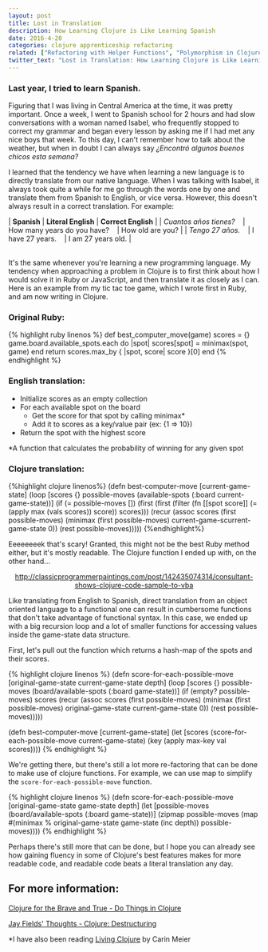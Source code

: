 ```yaml
---
layout: post
title: Lost in Translation
description: How Learning Clojure is Like Learning Spanish
date: 2016-4-20
categories: clojure apprenticeship refactoring
related: ["Refactoring with Helper Functions", "Polymorphism in Clojure", "Multi-Arity Functions in Clojure"]
twitter_text: "Lost in Translation: How Learning Clojure is Like Learning Spanish"
---
```


### Last year, I tried to learn Spanish.

Figuring that I was living in Central America at the time, it was pretty important. Once a week, I went to Spanish school for 2 hours and had slow conversations with a woman named Isabel, who frequently stopped to correct my grammar and began every lesson by asking me if I had met any nice boys that week. To this day, I can't remember how to talk about the weather, but when in doubt I can always say *¿Encontró algunos buenos chicos esta semana?*

I learned that the tendency we have when learning a new language is to directly translate from our native language. When I was talking with Isabel, it always took quite a while for me go through the words one by one and translate them from Spanish to English, or vice versa. However, this doesn't always result in a correct translation. For example:

| **Spanish** | **Literal English** | **Correct English** |
| *Cuantos años tienes?*&nbsp;&nbsp;&nbsp; | How many years do you have?&nbsp;&nbsp;&nbsp; | How old are you? |
| *Tengo 27 años.*&nbsp;&nbsp;&nbsp; | I have 27 years.&nbsp;&nbsp;&nbsp; | I am 27 years old. |

<br>
It's the same whenever you're learning a new programming language. My tendency when approaching a problem in Clojure is to first think about how I would solve it in Ruby or JavaScript, and then translate it as closely as I can. Here is an example from my tic tac toe game, which I wrote first in Ruby, and am now writing in Clojure.

### Original Ruby:

{% highlight ruby linenos %}
def best_computer_move(game)
   scores = {}
   game.board.available_spots.each do |spot|
     scores[spot] = minimax(spot, game)
   end
   return scores.max_by { |spot, score| score }[0]
 end
{% endhighlight %}

### English translation:

+ Initialize scores as an empty collection
+ For each available spot on the board
  + Get the score for that spot by calling minimax\*
  + Add it to scores as a key/value pair (ex: {1 => 10})
+ Return the spot with the highest score

\*A function that calculates the probability of winning for any given spot

### Clojure translation:

{%highlight clojure linenos%}
(defn best-computer-move [current-game-state]
  (loop [scores         {}
         possible-moves (available-spots (:board current-game-state))]
    (if (= possible-moves [])
      (first (first (filter (fn [[spot score]] (= (apply max (vals scores)) score)) scores)))
      (recur
        (assoc scores (first possible-moves) (minimax (first possible-moves) current-game-scurrent-game-state 0))
        (rest possible-moves)))))
{%endhighlight%}

Eeeeeeeek that's scary! Granted, this might not be the best Ruby method either, but it's mostly readable. The Clojure function I ended up with, on the other hand...

 <center><div class="tumblr-post" data-href="https://embed.tumblr.com/embed/post/9NYQOutKOEXi4aopdzCr9A/142435074314" data-did="1b8db516dbc03e945c86e5fcf6637ad9d5a8016c"><a href="http://classicprogrammerpaintings.com/post/142435074314/consultant-shows-clojure-code-sample-to-vba">http://classicprogrammerpaintings.com/post/142435074314/consultant-shows-clojure-code-sample-to-vba</a></div>  <script async src="https://secure.assets.tumblr.com/post.js"></script></center>

Like translating from English to Spanish, direct translation from an object oriented language to a functional one can result in cumbersome functions that don't take advantage of functional syntax. In this case, we ended up with a big recursion loop and a lot of smaller functions for accessing values inside the game-state data structure.

First, let's pull out the function which returns a hash-map of the spots and their scores.  

{% highlight clojure linenos %}
(defn score-for-each-possible-move [original-game-state current-game-state depth]
  (loop [scores {}
         possible-moves (board/available-spots (:board game-state))]
    (if (empty? possible-moves)
      scores
      (recur
        (assoc scores (first possible-moves) (minimax (first possible-moves) original-game-state current-game-state 0))
        (rest possible-moves)))))

(defn best-computer-move [current-game-state]
  (let [scores (score-for-each-possible-move current-game-state)
    (key (apply max-key val scores))))
{% endhighlight %}

We're getting there, but there's still a lot more re-factoring that can be done to make use of clojure functions.  For example, we can use map to simplify the `score-for-each-possible-move` function.

{% highlight clojure linenos %}
(defn score-for-each-possible-move [original-game-state game-state depth]
  (let [possible-moves (board/available-spots (:board game-state))]
    (zipmap possible-moves (map #(minimax % original-game-state game-state (inc depth)) possible-moves))))
{% endhighlight %}

Perhaps there's still more that can be done, but I hope you can already see how gaining fluency in some of Clojure's best features makes for more readable code, and readable code beats a literal translation any day.

## For more information:
[Clojure for the Brave and True - Do Things in Clojure](http://www.braveclojure.com/do-things/)

[Jay Fields' Thoughts - Clojure: Destructuring](http://blog.jayfields.com/2010/07/clojure-destructuring.html)

\*I have also been reading [Living Clojure](http://www.amazon.com/Living-Clojure-Carin-Meier/dp/1491909048) by Carin Meier
